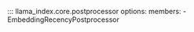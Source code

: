 ::: llama_index.core.postprocessor
    options:
      members:
        - EmbeddingRecencyPostprocessor
